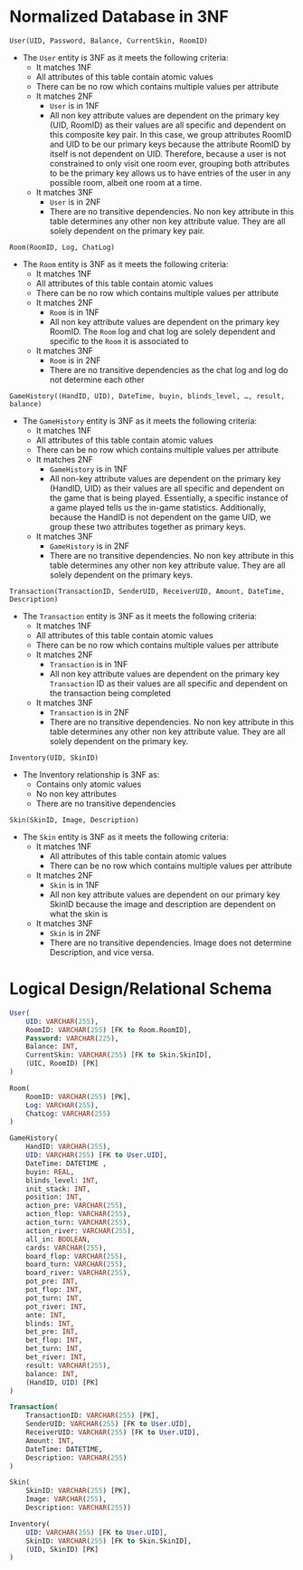# Normalized Database in 3NF

`User(UID, Password, Balance, CurrentSkin, RoomID)`

- The `User` entity is 3NF as it meets the following criteria:  
  -  It matches 1NF  
    - All attributes of this table contain atomic values   
    - There can be no row which contains multiple values per attribute  
  - It matches 2NF  
    - `User` is in 1NF  
    - All non key attribute values are dependent on the primary key (UID, RoomID) as their values are all specific and dependent on this composite key pair. In this case, we group attributes RoomID and UID to be our primary keys because the attribute RoomID by itself is not dependent on UID. Therefore, because a user is not constrained to only visit one room ever, grouping both attributes to be the primary key allows us to have entries of the user in any possible room, albeit one room at a time.  
  - It matches 3NF  
    - `User` is in 2NF  
    - There are no transitive dependencies. No non key attribute in this table determines any other non key attribute value. They are all solely dependent on the primary key pair.

`Room(RoomID, Log, ChatLog)`

- The `Room` entity is 3NF as it meets the following criteria:  
  -  It matches 1NF  
    - All attributes of this table contain atomic values   
    - There can be no row which contains multiple values per attribute  
  - It matches 2NF  
    - `Room` is in 1NF  
    - All non key attribute values are dependent on the primary key RoomID. The `Room` log and chat log are solely dependent and specific to the `Room` it is associated to  
  - It matches 3NF  
    - `Room` is in 2NF  
    - There are no transitive dependencies as the chat log and log do not determine each other

`GameHistory((HandID, UID), DateTime, buyin, blinds_level, …, result, balance)`

- The `GameHistory` entity is 3NF as it meets the following criteria:  
  -  It matches 1NF  
    - All attributes of this table contain atomic values   
    - There can be no row which contains multiple values per attribute  
  - It matches 2NF  
    - `GameHistory` is in 1NF  
    - All non-key attribute values are dependent on the primary key (HandID, UID) as their values are all specific and dependent on the game that is being played. Essentially, a specific instance of a game played tells us the in-game statistics. Additionally, because the HandID is not dependent on the game UID, we group these two attributes together as primary keys.  
  - It matches 3NF  
    - `GameHistory` is in 2NF  
    - There are no transitive dependencies. No non key attribute in this table determines any other non key attribute value. They are all solely dependent on the primary keys.

`Transaction(TransactionID, SenderUID, ReceiverUID, Amount, DateTime, Description)`
- The `Transaction`  entity is 3NF as it meets the following criteria:  
  -  It matches 1NF  
    - All attributes of this table contain atomic values   
    - There can be no row which contains multiple values per attribute  
  - It matches 2NF  
    - `Transaction` is in 1NF  
    - All non key attribute values are dependent on the primary key `Transaction` ID as their values are all specific and dependent on the transaction being completed  
  - It matches 3NF  
    - `Transaction`  is in 2NF  
    - There are no transitive dependencies. No non key attribute in this table determines any other non key attribute value. They are all solely dependent on the primary key.

`Inventory(UID, SkinID)`

- The Inventory relationship is 3NF as:  
  - Contains only atomic values  
  - No non key attributes  
  - There are no transitive dependencies

`Skin(SkinID, Image, Description)`

- The `Skin` entity is 3NF as it meets the following criteria:  
  - It matches 1NF  
    - All attributes of this table contain atomic values   
    - There can be no row which contains multiple values per attribute  
  - It matches 2NF  
    - `Skin` is in 1NF  
    - All non key attribute values are dependent on our primary key SkinID because the image and description are dependent on what the skin is  
  - It matches 3NF  
    - `Skin` is in 2NF  
    - There are no transitive dependencies. Image does not determine Description, and vice versa.

# Logical Design/Relational Schema

```sql
User(
    UID: VARCHAR(255), 
    RoomID: VARCHAR(255) [FK to Room.RoomID], 
    Password: VARCHAR(225), 
    Balance: INT, 
    CurrentSkin: VARCHAR(255) [FK to Skin.SkinID], 
    (UIC, RoomID) [PK]
)
```
```sql
Room(
    RoomID: VARCHAR(255) [PK], 
    Log: VARCHAR(255), 
    ChatLog: VARCHAR(255)
)
```
```sql
GameHistory(  
    HandID: VARCHAR(255),  
    UID: VARCHAR(255) [FK to User.UID],  
    DateTime: DATETIME ,  
    buyin: REAL,  
    blinds_level: INT,  
    init_stack: INT,  
    position: INT,  
    action_pre: VARCHAR(255),  
    action_flop: VARCHAR(255),  
    action_turn: VARCHAR(255),  
    action_river: VARCHAR(255),  
    all_in: BOOLEAN,  
    cards: VARCHAR(255),  
    board_flop: VARCHAR(255),  
    board_turn: VARCHAR(255),  
    board_river: VARCHAR(255),  
    pot_pre: INT,  
    pot_flop: INT,  
    pot_turn: INT,  
    pot_river: INT,  
    ante: INT,  
    blinds: INT,  
    bet_pre: INT,  
    bet_flop: INT,  
    bet_turn: INT,  
    bet_river: INT,  
    result: VARCHAR(255),  
    balance: INT,  
    (HandID, UID) [PK]  
)
```
```sql
Transaction(
    TransactionID: VARCHAR(255) [PK], 
    SenderUID: VARCHAR(255) [FK to User.UID], 
    ReceiverUID: VARCHAR(255) [FK to User.UID], 
    Amount: INT, 
    DateTime: DATETIME, 
    Description: VARCHAR(255)
)
```
```sql
Skin(
    SkinID: VARCHAR(255) [PK], 
    Image: VARCHAR(255), 
    Description: VARCHAR(255))
```
```sql
Inventory(
    UID: VARCHAR(255) [FK to User.UID], 
    SkinID: VARCHAR(255) [FK to Skin.SkinID],
    (UID, SkinID) [PK]
)
```